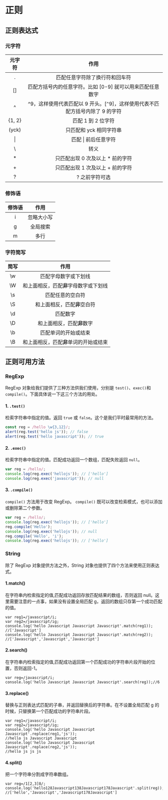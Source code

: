 # 正则

## 正则表达式

### 元字符

| 元字符 |                                      作用                                      |
| :----: | :----------------------------------------------------------------------------: |
|   .    |                         匹配任意字符除了换行符和回车符                         |
|   []   |           匹配方括号内的任意字符。比如 [0-9] 就可以用来匹配任意数字            |
|   ^    | ^9，这样使用代表匹配以 9 开头。[`^`9]，这样使用代表不匹配方括号内除了 9 的字符 |
| {1, 2} |                               匹配 1 到 2 位字符                               |
| (yck)  |                            只匹配和 yck 相同字符串                             |
|   \|   |                              匹配 \| 前后任意字符                              |
|   \    |                                      转义                                      |
|   \*   |                       只匹配出现 0 次及以上 \* 前的字符                        |
|   +    |                        只匹配出现 1 次及以上 + 前的字符                        |
|   ?    |                                 ? 之前字符可选                                 |

### 修饰语

| 修饰语 |    作用    |
| :----: | :--------: |
|   i    | 忽略大小写 |
|   g    |  全局搜索  |
|   m    |    多行    |

### 字符简写

| 简写 |                  作用                  |
| :--: | :------------------------------------: |
|  \w  |          匹配字母数字或下划线          |
|  \W  | 和上面相反，匹配**非**字母数字或下划线 |
|  \s  |            匹配任意的空白符            |
|  \S  |      和上面相反，匹配**非**空白符      |
|  \d  |                匹配数字                |
|  \D  |       和上面相反，匹配**非**数字       |
|  \b  |          匹配单词的开始或结束          |
|  \B  | 和上面相反，匹配**非**单词的开始或结束 |

## 正则可用方法

### RegExp

RegExp 对象给我们提供了三种方法供我们使用，分别是 `test()`、`exec()`和 `compile()`。下面具体说一下这三个方法的用处。

#### 1. `.test()`

检索字符串中指定的值。返回 `true` 或 `false`。这个是我们平时最常用的方法。

```js
const reg = /hello \w{3,12}/;
alert(reg.test('hello js')); // false
alert(reg.test('hello javascript')); // true
```

#### 2. `.exec()`

检索字符串中指定的值。匹配成功返回一个数组，匹配失败返回 `null`。

```js
var reg = /hello/;
console.log(reg.exec('hellojs')); // ['hello']
console.log(reg.exec('javascript')); // null
```

#### 3. `.compile()`

`compile()` 方法用于改变 RegExp。
`compile()` 既可以改变检索模式，也可以添加或删除第二个参数。

```js
var reg = /hello/;
console.log(reg.exec('hellojs')); // ['hello']
reg.compile('Hello');
console.log(reg.exec('hellojs')); // null
reg.compile('Hello', 'i');
console.log(reg.exec('hellojs')); // ['hello']
```

### String

除了 RegExp 对象提供方法之外，String 对象也提供了四个方法来使用正则表达式。

#### **1.match()**

在字符串内检索指定的值,匹配成功返回存放匹配结果的数组，否则返回 null。这里需要注意的一点事，如果没有设置全局匹配 g，返回的数组只存第一个成功匹配的值。

```
var reg1=/javascript/i;
var reg2=/javascript/ig;
console.log('hello Javascript Javascript Javascript'.match(reg1));
//['Javascript']
console.log('hello Javascript Javascript Javascript'.match(reg2));
//['Javascript','Javascript','Javascript']
```

#### **2.search()**

在字符串内检索指定的值,匹配成功返回第一个匹配成功的字符串片段开始的位置，否则返回-1。

```
var reg=/javascript/i;
console.log('hello Javascript Javascript Javascript'.search(reg));//6
```

#### **3.replace()**

替换与正则表达式匹配的子串，并返回替换后的字符串。在不设置全局匹配 g 的时候，只替换第一个匹配成功的字符串片段。

```
var reg1=/javascript/i;
var reg2=/javascript/ig;
console.log('hello Javascript Javascript Javascript'.replace(reg1,'js'));
//hello js Javascript Javascript
console.log('hello Javascript Javascript Javascript'.replace(reg2,'js'));
//hello js js js
```

#### **4.split()**

把一个字符串分割成字符串数组。

```
var reg=/1[2,3]8/;
console.log('hello128Javascript138Javascript178Javascript'.split(reg));
//['hello','Javascript','Javascript178Javascript']
```
